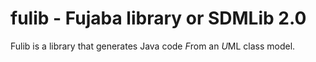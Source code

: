 # fulib - Fujaba library or SDMLib 2.0

Fulib is a library that generates Java code *F*rom an *U*ML class model.
